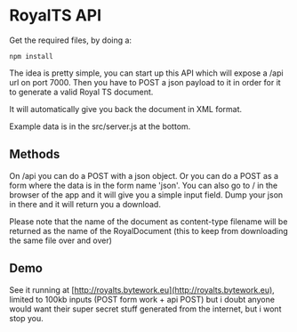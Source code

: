 RoyalTS API
===========

Get the required files, by doing a:
````
npm install
````

The idea is pretty simple, you can start up this API which will expose a /api url on port 7000.
Then you have to POST a json payload to it in order for it to generate a valid Royal TS document.

It will automatically give you back the document in XML format.

Example data is in the src/server.js at the bottom.

## Methods

On /api you can do a POST with a json object. Or you can do a POST as a form where the data is in the form name 'json'.
You can also go to / in the browser of the app and it will give you a simple input field. Dump your json in there and it will
return you a download.

Please note that the name of the document as content-type filename will be returned as the name of the RoyalDocument (this to
keep from downloading the same file over and over)

## Demo

See it running at [http://royalts.bytework.eu](http://royalts.bytework.eu), limited to 100kb inputs (POST form work + api POST) but i doubt anyone would want
their super secret stuff generated from the internet, but i wont stop you.

